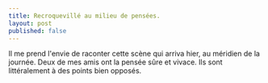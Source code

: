 ```yaml
---
title: Recroquevillé au milieu de pensées.
layout: post
published: false
---
```

Il me prend l'envie de raconter cette scène qui arriva hier, au méridien de la journée. Deux de mes amis ont la pensée sûre et vivace. Ils sont littéralement à des points bien opposés.
